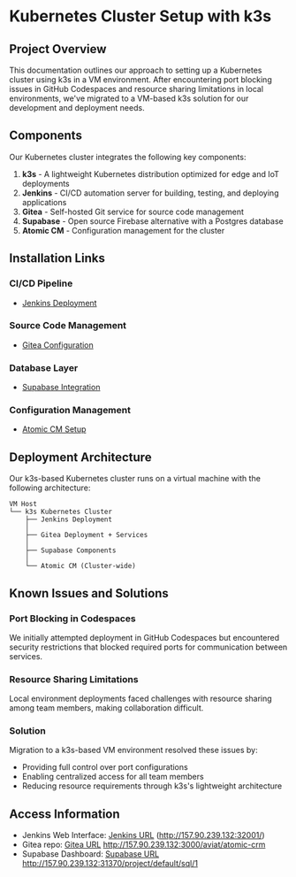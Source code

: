 # Kubernetes Cluster Setup with k3s

## Project Overview

This documentation outlines our approach to setting up a Kubernetes cluster using k3s in a VM environment. After encountering port blocking issues in GitHub Codespaces and resource sharing limitations in local environments, we've migrated to a VM-based k3s solution for our development and deployment needs.

## Components

Our Kubernetes cluster integrates the following key components:

1. **k3s** - A lightweight Kubernetes distribution optimized for edge and IoT deployments
2. **Jenkins** - CI/CD automation server for building, testing, and deploying applications
3. **Gitea** - Self-hosted Git service for source code management
4. **Supabase** - Open source Firebase alternative with a Postgres database
5. **Atomic CM** - Configuration management for the cluster

## Installation Links

### CI/CD Pipeline
- [Jenkins Deployment]() <!-- Add your Jenkins deployment link -->

### Source Code Management
- [Gitea Configuration]() <!-- Add your Gitea setup link -->

### Database Layer
- [Supabase Integration]() <!-- Add your Supabase integration link -->

### Configuration Management
- [Atomic CM Setup]() <!-- Add your Atomic CM configuration link -->

## Deployment Architecture

Our k3s-based Kubernetes cluster runs on a virtual machine with the following architecture:

```
VM Host
└── k3s Kubernetes Cluster
    ├── Jenkins Deployment
    │   
    ├── Gitea Deployment + Services
    │  
    ├── Supabase Components
    │   
    └── Atomic CM (Cluster-wide)
```

## Known Issues and Solutions

### Port Blocking in Codespaces
We initially attempted deployment in GitHub Codespaces but encountered security restrictions that blocked required ports for communication between services.

### Resource Sharing Limitations
Local environment deployments faced challenges with resource sharing among team members, making collaboration difficult.

### Solution
Migration to a k3s-based VM environment resolved these issues by:
- Providing full control over port configurations
- Enabling centralized access for all team members
- Reducing resource requirements through k3s's lightweight architecture

## Access Information


- Jenkins Web Interface: [Jenkins URL]() (http://157.90.239.132:32001/)
- Gitea repo: [Gitea URL]() http://157.90.239.132:3000/aviat/atomic-crm
- Supabase Dashboard: [Supabase URL]() http://157.90.239.132:31370/project/default/sql/1




